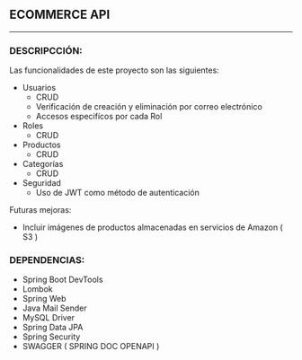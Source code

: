 ## ECOMMERCE API
___

### DESCRIPCCIÓN:

Las funcionalidades de este proyecto son las siguientes:

- Usuarios    
  - CRUD
  - Verificación de creación y eliminación por correo electrónico
  - Accesos especifícos por cada Rol
- Roles
  - CRUD
- Productos
  - CRUD
- Categorías
  - CRUD
- Seguridad
  - Uso de JWT como método de autenticación

Futuras mejoras:
- Incluir imágenes de productos almacenadas en servicios de Amazon ( S3 )

### DEPENDENCIAS:
- Spring Boot DevTools
- Lombok
- Spring Web
- Java Mail Sender
- MySQL Driver
- Spring Data JPA
- Spring Security
- SWAGGER ( SPRING DOC OPENAPI )

